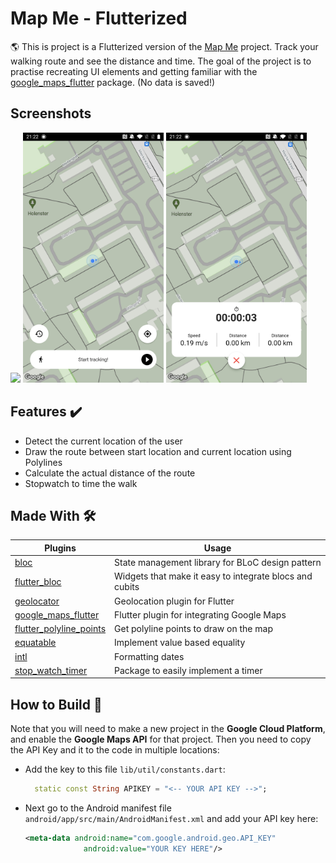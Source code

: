# Map Me - Flutterized

:earth_americas: This is project is a Flutterized version of the [Map Me] project. Track your walking route and see the distance and time. The goal of the project is to practise recreating UI elements and getting familiar with the [google_maps_flutter] package. (No data is saved!)

## Screenshots
<p>
  <img src="https://github.com/Ashhas/Mapme/blob/main/screenshot/mapme.gif" width="225">
  <img src="https://github.com/Ashhas/Mapme/blob/main/screenshot/Screenshot_20211024-212207.jpg" width="225"> 
  <img src="https://github.com/Ashhas/Mapme/blob/main/screenshot/Screenshot_20211024-212219.jpg" width="225">
 </p>

## Features ✔️
* Detect the current location of the user
* Draw the route between start location and current location using Polylines
* Calculate the actual distance of the route
* Stopwatch to time the walk

## Made With 🛠
Plugins | Usage
------------ | -------------
[bloc](https://pub.dev/packages/bloc) | State management library for BLoC design pattern
[flutter_bloc](https://pub.dev/packages/flutter_bloc) | Widgets that make it easy to integrate blocs and cubits
[geolocator](https://pub.dev/packages/geolocator) | Geolocation plugin for Flutter
[google_maps_flutter](https://pub.dev/packages/google_maps_flutter) | Flutter plugin for integrating Google Maps
[flutter_polyline_points](https://pub.dev/packages/flutter_polyline_points) | Get polyline points to draw on the map
[equatable](https://pub.dev/packages/equatable) | Implement value based equality
[intl](https://pub.dev/packages/intl) | Formatting dates
[stop_watch_timer](https://pub.dev/packages/stop_watch_timer) | Package to easily implement a timer


## How to Build 📱

Note that you will need to make a new project in the **Google Cloud Platform**, and enable the **Google Maps API** for that project. Then you need to copy the API Key and it to the code in multiple locations: 

- Add the key to this file `lib/util/constants.dart`:
  ```dart
    static const String APIKEY = "<-- YOUR API KEY -->";
  ```
 
- Next go to the Android manifest file `android/app/src/main/AndroidManifest.xml` and add your API key here:
  ```xml
  <meta-data android:name="com.google.android.geo.API_KEY"
               android:value="YOUR KEY HERE"/>
  ```


[Map Me]:https://github.com/swaaz/Mapme
[google_maps_flutter]:https://pub.dev/packages/google_maps_flutter
